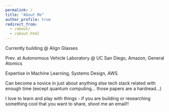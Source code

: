 ```yaml
---
permalink: /
title: "About Me"
author_profile: true
redirect_from: 
  - /about/
  - /about.html
---
```


Currently building @ Align Glasses

Prev. at Autonomous Vehicle Laboratory @ UC San Diego, Amazon, General Atomics

Expertise in Machine Learning, Systems Design, AWS

Can become a novice in just about anything else tech stack related with enough time (except quantum computing... those papers are a hardread...)

I love to learn and play with things - if you are building or researching something cool that you want to share, shoot me an email!!